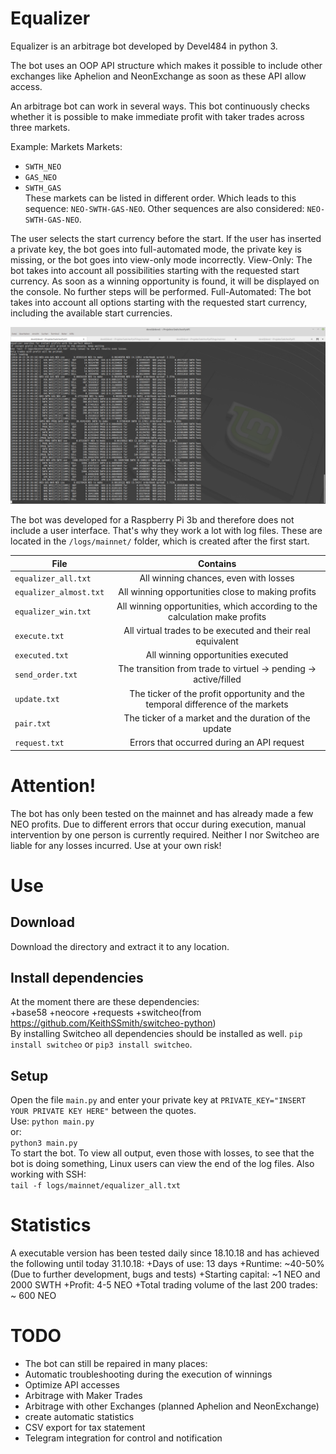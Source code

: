 # Equalizer

Equalizer is an arbitrage bot developed by Devel484 in python 3.

The bot uses an OOP API structure which makes it possible to include other exchanges like Aphelion and NeonExchange as soon as these API allow access. 

An arbitrage bot can work in several ways. This bot continuously checks whether it is possible to make immediate profit with taker trades across three markets.

Example: Markets
Markets: 
+ `SWTH_NEO`
+ `GAS_NEO`
+ `SWTH_GAS`
<br>These markets can be listed in different order. Which leads to this sequence: `NEO-SWTH-GAS-NEO`. Other sequences are also considered: `NEO-SWTH-GAS-NEO`.

The user selects the start currency before the start. If the user has inserted a private key, the bot goes into full-automated mode, the private key is missing, or the bot goes into view-only mode incorrectly.
View-Only: The bot takes into account all possibilities starting with the requested start currency. As soon as a winning opportunity is found, it will be displayed on the console. No further steps will be performed.
Full-Automated: The bot takes into account all options starting with the requested start currency, including the available start currencies.

![Image description](readme2.png)

The bot was developed for a Raspberry Pi 3b and therefore does not include a user interface. That's why they work a lot with log files. These are located in the `/logs/mainnet/` folder, which is created after the first start.

| File | Contains | 
| ---------------------- |:-----------------------------------------------------------------------------------:|
| `equalizer_all.txt` | All winning chances, even with losses |
| `equalizer_almost.txt` | All winning opportunities close to making profits |
| `equalizer_win.txt` | All winning opportunities, which according to the calculation make profits |
| `execute.txt` | All virtual trades to be executed and their real equivalent |
| `executed.txt` | All winning opportunities executed |
| `send_order.txt` | The transition from trade to virtuel -> pending -> active/filled |
| `update.txt` | The ticker of the profit opportunity and the temporal difference of the markets |
| `pair.txt` | The ticker of a market and the duration of the update |
| `request.txt` | Errors that occurred during an API request |

# Attention!
The bot has only been tested on the mainnet and has already made a few NEO profits. Due to different errors that occur during execution, manual intervention by one person is currently required. Neither I nor Switcheo are liable for any losses incurred. Use at your own risk!

# Use
## Download
Download the directory and extract it to any location.
## Install dependencies
At the moment there are these dependencies:<br>
+base58 
+neocore 
+requests
+switcheo(from https://github.com/KeithSSmith/switcheo-python)<br>
By installing Switcheo all dependencies should be installed as well.
`pip install switcheo` or `pip3 install switcheo`.
## Setup
Open the file `main.py` and enter your private key at `PRIVATE_KEY="INSERT YOUR PRIVATE KEY HERE"` between the quotes.<br>
Use:
`python main.py`<br>
or:<br>
`python3 main.py`<br>
To start the bot. To view all output, even those with losses, to see that the bot is doing something, Linux users can view the end of the log files. Also working with SSH:<br>
`tail -f logs/mainnet/equalizer_all.txt` <br> 

# Statistics
A executable version has been tested daily since 18.10.18 and has achieved the following until today 31.10.18:
+Days of use: 13 days
+Runtime: ~40-50% (Due to further development, bugs and tests)
+Starting capital: ~1 NEO and 2000 SWTH
+Profit: 4-5 NEO
+Total trading volume of the last 200 trades: ~ 600 NEO 

# TODO
+ The bot can still be repaired in many places:
+ Automatic troubleshooting during the execution of winnings
+ Optimize API accesses
+ Arbitrage with Maker Trades
+ Arbitrage with other Exchanges (planned Aphelion and NeonExchange)
+ create automatic statistics
+ CSV export for tax statement
+ Telegram integration for control and notification

